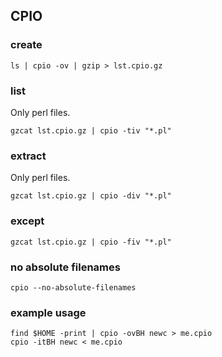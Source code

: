 ## CPIO

### create

    ls | cpio -ov | gzip > lst.cpio.gz

### list

Only perl files.

    gzcat lst.cpio.gz | cpio -tiv "*.pl"

### extract
  
Only perl files.

    gzcat lst.cpio.gz | cpio -div "*.pl"

### except

    gzcat lst.cpio.gz | cpio -fiv "*.pl"

### no absolute filenames

    cpio --no-absolute-filenames

### example usage

    find $HOME -print | cpio -ovBH newc > me.cpio
    cpio -itBH newc < me.cpio

